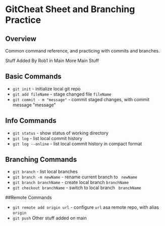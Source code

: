 # GitCheat Sheet and Branching Practice
## Overview

Common command reference, and practicing with commits and 
branches.

Stuff Added By Rob1 in Main
More Main Stuff

## Basic Commands
* `git init` - initialize local git repo
* `git add fileName` - stage changed file `fileName`
* `git commit - m "message"` - commit staged 
changes, with commit message "message"

## Info Commands
* `git status` - show status of working directory
* `git log` - list local commit history
* `git log --online` - list local commit history in
compact format

## Branching Commands
* `git branch` - list local branches
* `git branch -m newName` - rename current branch to `
newName`
* `git branch branchName` - create local branch `branchName`
* `git checkout branchName` - switch to local branch `
branchName`

##Remote Commands
* `git remote add origin url` - configure `url` asa remote
repo, with alias `origin`
* `git push` 
Other stuff added on main